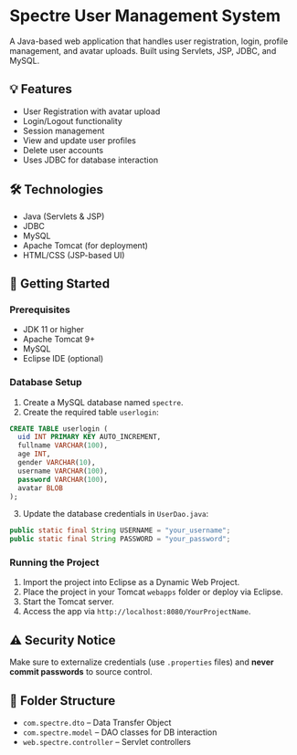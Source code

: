 # Spectre User Management System

A Java-based web application that handles user registration, login, profile management, and avatar uploads. Built using Servlets, JSP, JDBC, and MySQL.

## 💡 Features

- User Registration with avatar upload
- Login/Logout functionality
- Session management
- View and update user profiles
- Delete user accounts
- Uses JDBC for database interaction

## 🛠️ Technologies

- Java (Servlets & JSP)
- JDBC
- MySQL
- Apache Tomcat (for deployment)
- HTML/CSS (JSP-based UI)

## 🚀 Getting Started

### Prerequisites

- JDK 11 or higher
- Apache Tomcat 9+
- MySQL
- Eclipse IDE (optional)

### Database Setup

1. Create a MySQL database named `spectre`.
2. Create the required table `userlogin`:

```sql
CREATE TABLE userlogin (
  uid INT PRIMARY KEY AUTO_INCREMENT,
  fullname VARCHAR(100),
  age INT,
  gender VARCHAR(10),
  username VARCHAR(100),
  password VARCHAR(100),
  avatar BLOB
);
```

3. Update the database credentials in `UserDao.java`:

```java
public static final String USERNAME = "your_username";
public static final String PASSWORD = "your_password";
```

### Running the Project

1. Import the project into Eclipse as a Dynamic Web Project.
2. Place the project in your Tomcat `webapps` folder or deploy via Eclipse.
3. Start the Tomcat server.
4. Access the app via `http://localhost:8080/YourProjectName`.

## ⚠️ Security Notice

Make sure to externalize credentials (use `.properties` files) and **never commit passwords** to source control.

## 📁 Folder Structure

- `com.spectre.dto` – Data Transfer Object
- `com.spectre.model` – DAO classes for DB interaction
- `web.spectre.controller` – Servlet controllers
